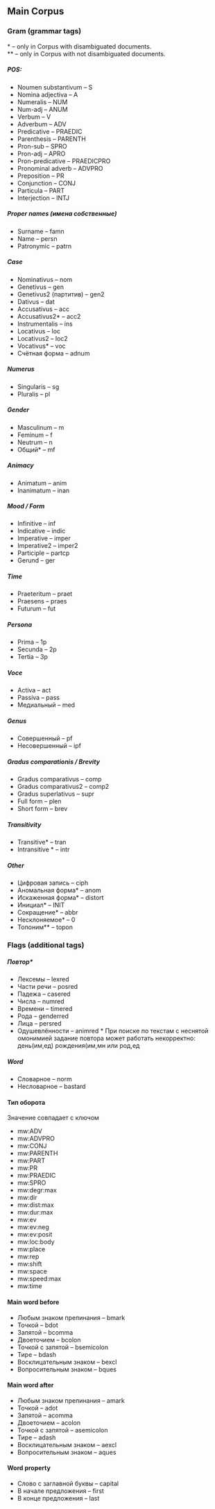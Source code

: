 ## Main Corpus

### Gram (grammar tags)
\* – only in Corpus with disambiguated documents. <br>
\*\* – only in Corpus with not disambiguated documents.

##### POS:
* Noumen substantivum – S
* Nomina adjectiva – A
* Numeralis – NUM
* Num-adj – ANUM
* Verbum – V
* Adverbum – ADV
* Predicative – PRAEDIC
* Parenthesis – PARENTH
* Pron-sub – SPRO
* Pron-adj – APRO
* Pron-predicative – PRAEDICPRO
* Pronominal adverb – ADVPRO
* Preposition – PR
* Conjunction – CONJ
* Particula – PART
* Interjection – INTJ


##### Proper names (имена собственные)
* Surname – famn
* Name – persn
* Patronymic – patrn

##### Case
* Nominativus – nom
* Genetivus – gen
* Genetivus2 (партитив) – gen2
* Dativus – dat
* Accusativus – acc
* Accusativus2\* – acc2
* Instrumentalis – ins
* Locativus – loc
* Locativus2 – loc2
* Vocativus\* – voc
* Счётная форма – adnum


##### Numerus
* Singularis – sg
* Pluralis – pl


##### Gender
* Masculinum – m
* Feminum – f
* Neutrum – n
* Общий\* – mf


##### Animacy 
* Animatum – anim
* Inanimatum – inan


##### Mood / Form
* Infinitive – inf
* Indicative – indic
* Imperative – imper
* Imperative2 – imper2
* Participle – partcp
* Gerund – ger


##### Time
* Praeteritum – praet
* Praesens – praes
* Futurum – fut


##### Persona
* Prima – 1p
* Secunda – 2p
* Tertia – 3p


##### Voce
* Activa – act
* Passiva – pass
* Медиальный – med


##### Genus
* Совершенный – pf
* Несовершенный – ipf


##### Gradus comparationis / Brevity
* Gradus comparativus – comp
* Gradus comparativus2 – comp2
* Gradus superlativus – supr
* Full form – plen
* Short form – brev


##### Transitivity
* Transitive\* – tran
* Intransitive \* – intr


##### Other
* Цифровая запись – ciph
* Аномальная форма\* – anom
* Искаженная форма\* – distort
* Инициал\* – INIT
* Сокращение\* – abbr
* Несклоняемое\* – 0
* Топоним\*\* – topon


### Flags (additional tags)
##### Повтор\*
* Лексемы – lexred
* Части речи – posred
* Падежа – casered
* Числа – numred 
* Времени – timered
* Рода – genderred
* Лица – persred
* Одушевлённости – animred
\* При поиске по текстам с неснятой омонимией задание повтора может работать некорректно: день(им,ед) рождения(им,мн или род,ед


##### Word
* Словарное – norm 
* Несловарное – bastard


#### Тип оборота
Значение совпадает с ключом 
* mw:ADV
* mw:ADVPRO
* mw:CONJ
* mw:PARENTH
* mw:PART
* mw:PR
* mw:PRAEDIC
* mw:SPRO
* mw:degr:max
* mw:dir
* mw:dist:max
* mw:dur:max
* mw:ev
* mw:ev:neg
* mw:ev:posit
* mw:loc:body
* mw:place
* mw:rep
* mw:shift
* mw:space
* mw:speed:max
* mw:time


#### Main word before
* Любым знаком препинания – bmark
* Точкой – bdot
* Запятой – bcomma
* Двоеточием – bcolon
* Точкой с запятой – bsemicolon
* Тире – bdash
* Восклицательным знаком – bexcl
* Вопросительным знаком – bques


#### Main word after
* Любым знаком препинания – amark
* Точкой – adot
* Запятой – acomma
* Двоеточием – acolon
* Точкой с запятой – asemicolon
* Тире – adash
* Восклицательным знаком – aexcl
* Вопросительным знаком – aques


#### Word property
* Слово с заглавной буквы – capital 
* В начале предложения – first 
* В конце предложения – last